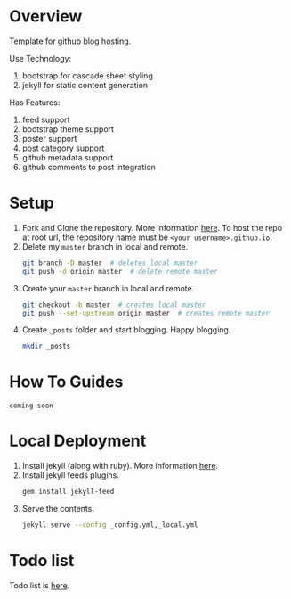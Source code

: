 # Overview

Template for github blog hosting.

Use Technology:

1. bootstrap for cascade sheet styling
1. jekyll for static content generation

Has Features:

1. feed support
1. bootstrap theme support
1. poster support
1. post category support
1. github metadata support
1. github comments to post integration

# Setup

1. Fork and Clone the repository. More information [here](https://help.github.com/en/github/getting-started-with-github/fork-a-repo). To host the repo at root url, the repository name must be `<your username>.github.io`.
1. Delete my `master` branch in local and remote.
   ```bash
   git branch -D master  # deletes local master
   git push -d origin master  # delete remote master
   ```
1. Create your `master` branch in local and remote.
   ```bash
   git checkout -b master  # creates local master
   git push --set-upstream origin master  # creates remote master
   ```
1. Create `_posts` folder and start blogging. Happy blogging.
   ```bash
   mkdir _posts
   ```

# How To Guides

`coming soon`

# Local Deployment

1. Install jekyll (along with ruby). More information [here](https://jekyllrb.com/docs/installation/).
1. Install jekyll feeds plugins.
   ```bash
   gem install jekyll-feed
   ```
1. Serve the contents.
   ```bash
   jekyll serve --config _config.yml,_local.yml
   ```

# Todo list

Todo list is [here](TODO.md).
